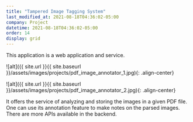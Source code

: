 ```yaml
---
title: "Tampered Image Tagging System"
last_modified_at: 2021-08-18T04:36:02-05:00
company: Project
datetime: 2021-08-18T04:36:02-05:00
order: 14
display: grid
---
```


This application is a web application and service. 

![alt]({{ site.url }}{{ site.baseurl }}/assets/images/projects/pdf_image_annotator_1.jpg){: .align-center}

![alt]({{ site.url }}{{ site.baseurl }}/assets/images/projects/pdf_image_annotator_2.jpg){: .align-center}

It offers the service of analyzing and storing the images in a given PDF file. One can use its annotation feature to make notes on the parsed images. There are more APIs available in the backend. 


